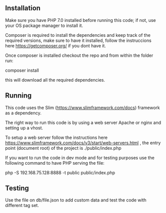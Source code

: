 Installation
------------
Make sure you have PHP 7.0 installed before running this code; if not, use your OS package manager to install it.

Composer is required to install the dependencies and keep track of the required versions, make sure to have it installed, follow the instruccions here https://getcomposer.org/ if you dont have it.

Once composer is installed checkout the repo and from within the folder run:

composer install

this will download all the required dependencies.

Running
-----------
This code uses the Slim (https://www.slimframework.com/docs) framework as a dependency. 

The right way to run this code is by using a web server Apache or nginx and setting up a vhost.

To setup a web server follow the instructions here https://www.slimframework.com/docs/v3/start/web-servers.html
, the entry point (document root) of the project is ./public/index.php 

If you want to run the code in dev mode and for testing purposes use the following command to have PHP serving the file:

php -S 192.168.75.128:8888 -t public public/index.php


Testing
-----------
Use the file on db/file.json to add custom data and test the code with different tag set.
